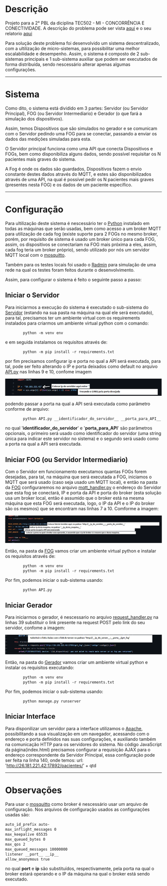# Descrição #
Projeto para a 2° PBL da diciplina TEC502 - MI - CONCORRÊNCIA E CONECTIVIDADE. A descrição do problema pode ser vista [aqui](https://github.com/denielfer/pbl-conectvidade-problema2/blob/main/Files/Apresenta%C3%A7%C3%A3o_do_Problema.pdf) e o seu relatorio [aqui](https://github.com/denielfer/pbl-conectvidade-problema2/blob/main/Files/Relat%C3%B3rio%20Problema%202(N%C3%A9voa%20das%20coisas).pdf)

Para solução deste problema foi desenvolvido um sistema descentralizado, com a ultilização de micro-sistemas, para possibilitar uma melhor escalabilidade e desempenho. Assim, o sistema é composto de 2 sub-sistemas principais e 1 sub-sistema auxiliar que podem ser executados de forma distribuída, sendo nescessário alterar apenas algumas configurações.

---

# Sistema #

Como dito, o sistema está dividido em 3 partes: Servidor (ou Servidor Principal), FOG (ou Servidor Intermediario) e Gerador (o que fará a simulação dos dispositivos).

Assim, temos Dispositivos que são simulados no gerador e se comunicam com o Servidor pedindo uma FOG para se conectar, passando a enviar os dados das medições simuladas para esta.

O Servidor principal funciona como uma API que conecta Dispositivos e FOGs, bem como disponibiliza alguns dados, sendo possível requisitar os N pacientes mais graves do sistema.

A Fog é onde os dados são guardados, Dispositivos fazem o envio constante destes dados através do MQTT, e estes são disponibilizados através de uma API, na qual é possível pedir os N pacientes mais graves (presentes nesta FOG) e os dados de um paciente específico.

---

# Configuração #

Para ultilização deste sistema é nescessário ter o [Python](https://www.python.org/) instalado em todas as máquinas que serão usadas, bem como acesso a um broker MQTT para utilização de cada fog (existe suporte para 2 FOGs no mesmo broker, porém, por requisito de sistema é usado um broker único para cada FOG, assim, os dispositivos se conectariam na FOG mais próxima a eles, assim, cada fog teria um broker próprio), sendo utilizado por nós um servidor MQTT local com o [mosquitto](https://mosquitto.org/).

Também para os testes locais foi usado o [Radmin](https://www.radmin-vpn.com/br/) para simulação de uma rede na qual os testes foram feitos durante o desenvolvimento.

Assim, para configurar o sistema é feito o seguinte passo a passo:

## Iniciar o Servidor ##

Para iniciarmos a execução do sistema é executado o sub-sistema do [Servidor](https://github.com/denielfer/pbl-conectvidade-problema2/tree/main/Server) (estando na sua pasta na máquina na qual ele será executado), para tal, precisamos ter um ambiente virtual com os requirements instalados para criarmos um ambiente virtual python com o comando:

			python -m venv env

e em seguida instalamos os requisitos através de:

			python -m pip install -r requirements.txt

por fim precisamos configurar ip e porta no qual a API será executada, para tal, pode ser feito alterando o IP e porta deixados como default no arquivo [API.py](https://github.com/denielfer/pbl-conectvidade-problema2/blob/main/Server/API.py) nas linhas 9 e 10, confome imagem

![Alt Text](imagens/server_ip_porta.png)

podendo passar a porta na qual a API será executada como parâmetro conforme de arquivo:

			python API.py __identificador_do_servidor__ __porta_para_API__


no qual '__identificador_do_servidor__' e '__porta_para_API__' são parâmetros opcionais, o primeiro será usado como identificador do servidor (uma string única para indicar este servidor no sistema) e o segundo será usado como a porta na qual a API será executada.

## Iniciar FOG (ou Servidor Intermediario) ##

Com o Servidor em funcionamento executamos quantas FOGs forem desejadas, para tal, na máquina que será executada a FOG, iniciamos o MQTT que será usado (caso seja usado um MQTT local), e então na pasta da [FOG](https://github.com/denielfer/pbl-conectvidade-problema2/tree/main/FOG) configuraremos no arquivo [mqtt_handler.py](https://github.com/denielfer/pbl-conectvidade-problema2/blob/main/FOG/mqtt_handler.py) o endereço do Servidor que esta fog se conectará, IP e porta da API e porta do broker (esta solução usa um broker local, então é assumido que o broker está na mesma máquina que esta FOG será executada, logo, o IP da API e o IP do broker são os mesmos) que se encontram nas linhas 7 a 10. Comforme a imagem:

![Alt Text](imagens/FOG.png)

Então, na pasta da [FOG](https://github.com/denielfer/pbl-conectvidade-problema2/tree/main/FOG) vamos criar um ambiente virtual python e instalar os requisitos através de:

			python -m venv env
			python -m pip install -r requirements.txt

Por fim, podemos iniciar o sub-sistema usando:

			python API.py

## Iniciar Gerador ##

Para iniciarmos o gerador, é nescessario no arquivo [request_handler.py](https://github.com/denielfer/pbl-conectvidade-problema2/blob/main/Gerador/dispositivo/request_handler.py) na linhas 39 substituir o link presente na request POST pelo link do seu servidor, confome a imagem:

![Alt Text](imagens/gerador.png)

Então, na pasta do [Gerador](https://github.com/denielfer/pbl-conectvidade-problema2/tree/main/Gerador) vamos criar um ambiente virtual python e instalar os requisitos executando:

			python -m venv env
			python -m pip install -r requirements.txt

Por fim, podemos iniciar o sub-sistema usando:

			python manage.py runserver

## Iniciar Interface ##

Para disponilizar um servidor para a interface utilizamos o [Apache](https://www.apache.org/), possibilitando a sua visualização em um navegador, acessando com o endereço e porta definidos nas suas configurações, e auxiliando também na comunicação HTTP para os servidores do sistema.
No código JavaScript da página(index.html) precisamos configurar a requisição AJAX para o endereço correspondente da Servidor Principal, essa configuração pode ser feita na linha 140, onde temos:
	url: 'http://26.181.221.42:17892/pacientes/' + qtd

---

# Observações #

Para usar o [mosquitto](https://mosquitto.org/) como broker é nescessário usar um arquivo de configuração. Nos arquivos de configuração usados as configurações usadas são:

	auto_id_prefix auto-
	max_inflight_messages 0
	max_keepalive 65535
	max_queued_bytes 0
	max_qos 2
	max_queued_messages 10000000
	listener __port__ __ip__
	allow_anonymous true

no qual __port__ e __ip__ são substituídos, respectivamente, pela porta na qual o broker estará operando e o IP da máquina na qual o broker está sendo executado.
